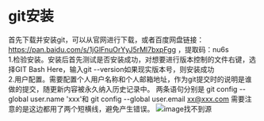 # git安装
首先下载并安装git，可以从官网进行下载，或者百度网盘链接：https://pan.baidu.com/s/1jGlFnuOrYyJ5rMl7bxpFgg ，提取码：nu6s  
1.检验安装。安装后首先测试是否安装成功，对想要进行版本控制的文件右键，选择GIT Bash Here，输入git --version如果现实版本号，则安装成功  
2.用户配置。需要配置个人用户名称和个人邮箱地址，作为git提交时的说明是谁做的提交，随更新内容被永久纳入历史记录中。
两条语句分别是 git config --global user.name 'xxx'和  git config --global user.email xx@xxx.com
需要注意的是这边都用了两个短横线，避免产生错误。
![image找不到源](https://upload-images.jianshu.io/upload_images/16784779-3a8c1ba5453ad31f.png?imageMogr2/auto-orient/strip%7CimageView2/2/w/1240)
